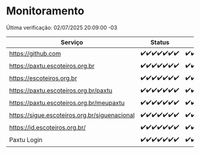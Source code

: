 # Monitoramento

Última verificação: 02/07/2025 20:09:00 -03

|Serviço|Status|Últimas 24h|
|---|---|---|
|https://github.com|<span title="2025-06-25: OK=23">✔️</span><span title="2025-06-26: OK=23">✔️</span><span title="2025-06-27: OK=23">✔️</span><span title="2025-06-28: OK=23">✔️</span><span title="2025-06-29: OK=23">✔️</span><span title="2025-06-30: OK=23">✔️</span><span title="2025-07-01: OK=22">✔️</span>|<span title="01/07/2025 20:09:00 -03 : 200">✔️</span><span title="01/07/2025 21:50:00 -03 : 200">✔️</span><span title="01/07/2025 23:41:00 -03 : 200">✔️</span><span title="02/07/2025 00:44:00 -03 : 200">✔️</span><span title="02/07/2025 01:20:00 -03 : 200">✔️</span><span title="02/07/2025 02:13:00 -03 : 200">✔️</span><span title="02/07/2025 03:15:00 -03 : 200">✔️</span><span title="02/07/2025 04:10:00 -03 : 200">✔️</span><span title="02/07/2025 05:14:00 -03 : 200">✔️</span><span title="02/07/2025 06:12:00 -03 : 200">✔️</span><span title="02/07/2025 07:10:00 -03 : 200">✔️</span><span title="02/07/2025 08:08:00 -03 : 200">✔️</span><span title="02/07/2025 09:18:00 -03 : 200">✔️</span><span title="02/07/2025 10:25:00 -03 : 200">✔️</span><span title="02/07/2025 11:09:00 -03 : 200">✔️</span><span title="02/07/2025 12:10:00 -03 : 200">✔️</span><span title="02/07/2025 13:11:00 -03 : 200">✔️</span><span title="02/07/2025 14:10:00 -03 : 200">✔️</span><span title="02/07/2025 15:14:00 -03 : 200">✔️</span><span title="02/07/2025 16:07:00 -03 : 200">✔️</span><span title="02/07/2025 17:10:00 -03 : 200">✔️</span><span title="02/07/2025 18:09:00 -03 : 200">✔️</span><span title="02/07/2025 19:09:00 -03 : 200">✔️</span><span title="02/07/2025 20:09:00 -03 : 200">✔️</span>|
|https://paxtu.escoteiros.org.br|<span title="2025-06-25: OK=23">✔️</span><span title="2025-06-26: OK=23">✔️</span><span title="2025-06-27: OK=23">✔️</span><span title="2025-06-28: OK=23">✔️</span><span title="2025-06-29: OK=23">✔️</span><span title="2025-06-30: OK=23">✔️</span><span title="2025-07-01: OK=22">✔️</span>|<span title="01/07/2025 20:09:00 -03 : 200">✔️</span><span title="01/07/2025 21:50:00 -03 : 200">✔️</span><span title="01/07/2025 23:41:00 -03 : 200">✔️</span><span title="02/07/2025 00:44:00 -03 : 200">✔️</span><span title="02/07/2025 01:20:00 -03 : 200">✔️</span><span title="02/07/2025 02:13:00 -03 : 200">✔️</span><span title="02/07/2025 03:15:00 -03 : 200">✔️</span><span title="02/07/2025 04:10:00 -03 : 200">✔️</span><span title="02/07/2025 05:14:00 -03 : 200">✔️</span><span title="02/07/2025 06:12:00 -03 : 200">✔️</span><span title="02/07/2025 07:10:00 -03 : 200">✔️</span><span title="02/07/2025 08:08:00 -03 : 200">✔️</span><span title="02/07/2025 09:18:00 -03 : 200">✔️</span><span title="02/07/2025 10:25:00 -03 : 200">✔️</span><span title="02/07/2025 11:09:00 -03 : 200">✔️</span><span title="02/07/2025 12:10:00 -03 : 200">✔️</span><span title="02/07/2025 13:12:00 -03 : 200">✔️</span><span title="02/07/2025 14:10:00 -03 : 200">✔️</span><span title="02/07/2025 15:14:00 -03 : 200">✔️</span><span title="02/07/2025 16:07:00 -03 : 200">✔️</span><span title="02/07/2025 17:10:00 -03 : 200">✔️</span><span title="02/07/2025 18:09:00 -03 : 200">✔️</span><span title="02/07/2025 19:09:00 -03 : 200">✔️</span><span title="02/07/2025 20:09:00 -03 : 200">✔️</span>|
|https://escoteiros.org.br|<span title="2025-06-25: OK=23">✔️</span><span title="2025-06-26: OK=23">✔️</span><span title="2025-06-27: OK=23">✔️</span><span title="2025-06-28: OK=23">✔️</span><span title="2025-06-29: OK=23">✔️</span><span title="2025-06-30: OK=23">✔️</span><span title="2025-07-01: OK=22">✔️</span>|<span title="01/07/2025 20:09:00 -03 : 200">✔️</span><span title="01/07/2025 21:50:00 -03 : 200">✔️</span><span title="01/07/2025 23:41:00 -03 : 200">✔️</span><span title="02/07/2025 00:44:00 -03 : 200">✔️</span><span title="02/07/2025 01:20:00 -03 : 200">✔️</span><span title="02/07/2025 02:13:00 -03 : 200">✔️</span><span title="02/07/2025 03:15:00 -03 : 200">✔️</span><span title="02/07/2025 04:10:00 -03 : 200">✔️</span><span title="02/07/2025 05:14:00 -03 : 200">✔️</span><span title="02/07/2025 06:12:00 -03 : 200">✔️</span><span title="02/07/2025 07:10:00 -03 : 200">✔️</span><span title="02/07/2025 08:08:00 -03 : 200">✔️</span><span title="02/07/2025 09:18:00 -03 : 200">✔️</span><span title="02/07/2025 10:25:00 -03 : 200">✔️</span><span title="02/07/2025 11:09:00 -03 : 200">✔️</span><span title="02/07/2025 12:10:00 -03 : 200">✔️</span><span title="02/07/2025 13:12:00 -03 : 200">✔️</span><span title="02/07/2025 14:10:00 -03 : 200">✔️</span><span title="02/07/2025 15:14:00 -03 : 200">✔️</span><span title="02/07/2025 16:07:00 -03 : 200">✔️</span><span title="02/07/2025 17:10:00 -03 : 200">✔️</span><span title="02/07/2025 18:09:00 -03 : 200">✔️</span><span title="02/07/2025 19:09:00 -03 : 200">✔️</span><span title="02/07/2025 20:09:00 -03 : 200">✔️</span>|
|https://paxtu.escoteiros.org.br/paxtu|<span title="2025-06-25: OK=23">✔️</span><span title="2025-06-26: OK=23">✔️</span><span title="2025-06-27: OK=23">✔️</span><span title="2025-06-28: OK=23">✔️</span><span title="2025-06-29: OK=23">✔️</span><span title="2025-06-30: OK=23">✔️</span><span title="2025-07-01: OK=22">✔️</span>|<span title="01/07/2025 20:09:00 -03 : 200">✔️</span><span title="01/07/2025 21:50:00 -03 : 200">✔️</span><span title="01/07/2025 23:41:00 -03 : 200">✔️</span><span title="02/07/2025 00:44:00 -03 : 200">✔️</span><span title="02/07/2025 01:20:00 -03 : 200">✔️</span><span title="02/07/2025 02:13:00 -03 : 200">✔️</span><span title="02/07/2025 03:15:00 -03 : 200">✔️</span><span title="02/07/2025 04:10:00 -03 : 200">✔️</span><span title="02/07/2025 05:14:00 -03 : 200">✔️</span><span title="02/07/2025 06:12:00 -03 : 200">✔️</span><span title="02/07/2025 07:10:00 -03 : 200">✔️</span><span title="02/07/2025 08:08:00 -03 : 200">✔️</span><span title="02/07/2025 09:18:00 -03 : 200">✔️</span><span title="02/07/2025 10:25:00 -03 : 200">✔️</span><span title="02/07/2025 11:09:00 -03 : 200">✔️</span><span title="02/07/2025 12:10:00 -03 : 200">✔️</span><span title="02/07/2025 13:12:00 -03 : 200">✔️</span><span title="02/07/2025 14:10:00 -03 : 200">✔️</span><span title="02/07/2025 15:14:00 -03 : 200">✔️</span><span title="02/07/2025 16:07:00 -03 : 200">✔️</span><span title="02/07/2025 17:10:00 -03 : 200">✔️</span><span title="02/07/2025 18:09:00 -03 : 200">✔️</span><span title="02/07/2025 19:09:00 -03 : 200">✔️</span><span title="02/07/2025 20:09:00 -03 : 200">✔️</span>|
|https://paxtu.escoteiros.org.br/meupaxtu|<span title="2025-06-25: OK=23">✔️</span><span title="2025-06-26: OK=23">✔️</span><span title="2025-06-27: OK=23">✔️</span><span title="2025-06-28: OK=23">✔️</span><span title="2025-06-29: OK=23">✔️</span><span title="2025-06-30: OK=23">✔️</span><span title="2025-07-01: OK=22">✔️</span>|<span title="01/07/2025 20:09:00 -03 : 200">✔️</span><span title="01/07/2025 21:50:00 -03 : 200">✔️</span><span title="01/07/2025 23:41:00 -03 : 200">✔️</span><span title="02/07/2025 00:44:00 -03 : 200">✔️</span><span title="02/07/2025 01:20:00 -03 : 200">✔️</span><span title="02/07/2025 02:13:00 -03 : 200">✔️</span><span title="02/07/2025 03:15:00 -03 : 200">✔️</span><span title="02/07/2025 04:10:00 -03 : 200">✔️</span><span title="02/07/2025 05:14:00 -03 : 200">✔️</span><span title="02/07/2025 06:12:00 -03 : 200">✔️</span><span title="02/07/2025 07:10:00 -03 : 200">✔️</span><span title="02/07/2025 08:08:00 -03 : 200">✔️</span><span title="02/07/2025 09:18:00 -03 : 200">✔️</span><span title="02/07/2025 10:25:00 -03 : 200">✔️</span><span title="02/07/2025 11:09:00 -03 : 200">✔️</span><span title="02/07/2025 12:10:00 -03 : 200">✔️</span><span title="02/07/2025 13:12:00 -03 : 200">✔️</span><span title="02/07/2025 14:10:00 -03 : 200">✔️</span><span title="02/07/2025 15:14:00 -03 : 200">✔️</span><span title="02/07/2025 16:07:00 -03 : 200">✔️</span><span title="02/07/2025 17:10:00 -03 : 200">✔️</span><span title="02/07/2025 18:09:00 -03 : 200">✔️</span><span title="02/07/2025 19:09:00 -03 : 200">✔️</span><span title="02/07/2025 20:09:00 -03 : 200">✔️</span>|
|https://sigue.escoteiros.org.br/siguenacional|<span title="2025-06-25: OK=23">✔️</span><span title="2025-06-26: OK=23">✔️</span><span title="2025-06-27: OK=23">✔️</span><span title="2025-06-28: OK=23">✔️</span><span title="2025-06-29: OK=23">✔️</span><span title="2025-06-30: OK=23">✔️</span><span title="2025-07-01: OK=22">✔️</span>|<span title="01/07/2025 20:09:00 -03 : 200">✔️</span><span title="01/07/2025 21:50:00 -03 : 200">✔️</span><span title="01/07/2025 23:41:00 -03 : 200">✔️</span><span title="02/07/2025 00:44:00 -03 : 200">✔️</span><span title="02/07/2025 01:20:00 -03 : 200">✔️</span><span title="02/07/2025 02:13:00 -03 : 200">✔️</span><span title="02/07/2025 03:15:00 -03 : 200">✔️</span><span title="02/07/2025 04:10:00 -03 : 200">✔️</span><span title="02/07/2025 05:14:00 -03 : 200">✔️</span><span title="02/07/2025 06:12:00 -03 : 200">✔️</span><span title="02/07/2025 07:10:00 -03 : 200">✔️</span><span title="02/07/2025 08:08:00 -03 : 200">✔️</span><span title="02/07/2025 09:18:00 -03 : 200">✔️</span><span title="02/07/2025 10:25:00 -03 : 200">✔️</span><span title="02/07/2025 11:09:00 -03 : 200">✔️</span><span title="02/07/2025 12:10:00 -03 : 200">✔️</span><span title="02/07/2025 13:12:00 -03 : 200">✔️</span><span title="02/07/2025 14:10:00 -03 : 200">✔️</span><span title="02/07/2025 15:14:00 -03 : 200">✔️</span><span title="02/07/2025 16:07:00 -03 : 200">✔️</span><span title="02/07/2025 17:10:00 -03 : 200">✔️</span><span title="02/07/2025 18:09:00 -03 : 200">✔️</span><span title="02/07/2025 19:09:00 -03 : 200">✔️</span><span title="02/07/2025 20:09:00 -03 : 200">✔️</span>|
|https://id.escoteiros.org.br/|<span title="2025-06-25: OK=23">✔️</span><span title="2025-06-26: OK=23">✔️</span><span title="2025-06-27: OK=23">✔️</span><span title="2025-06-28: OK=23">✔️</span><span title="2025-06-29: OK=23">✔️</span><span title="2025-06-30: OK=23">✔️</span><span title="2025-07-01: OK=22">✔️</span>|<span title="01/07/2025 20:09:00 -03 : 200">✔️</span><span title="01/07/2025 21:50:00 -03 : 200">✔️</span><span title="01/07/2025 23:41:00 -03 : 200">✔️</span><span title="02/07/2025 00:44:00 -03 : 200">✔️</span><span title="02/07/2025 01:20:00 -03 : 200">✔️</span><span title="02/07/2025 02:13:00 -03 : 200">✔️</span><span title="02/07/2025 03:15:00 -03 : 200">✔️</span><span title="02/07/2025 04:10:00 -03 : 200">✔️</span><span title="02/07/2025 05:14:00 -03 : 200">✔️</span><span title="02/07/2025 06:12:00 -03 : 200">✔️</span><span title="02/07/2025 07:10:00 -03 : 200">✔️</span><span title="02/07/2025 08:08:00 -03 : 200">✔️</span><span title="02/07/2025 09:18:00 -03 : 200">✔️</span><span title="02/07/2025 10:25:00 -03 : 200">✔️</span><span title="02/07/2025 11:09:00 -03 : 200">✔️</span><span title="02/07/2025 12:10:00 -03 : 200">✔️</span><span title="02/07/2025 13:12:00 -03 : 200">✔️</span><span title="02/07/2025 14:10:00 -03 : 200">✔️</span><span title="02/07/2025 15:14:00 -03 : 200">✔️</span><span title="02/07/2025 16:07:00 -03 : 200">✔️</span><span title="02/07/2025 17:10:00 -03 : 200">✔️</span><span title="02/07/2025 18:09:00 -03 : 200">✔️</span><span title="02/07/2025 19:09:00 -03 : 200">✔️</span><span title="02/07/2025 20:09:00 -03 : 200">✔️</span>|
|Paxtu Login|<span title="2025-06-25: OK=23">✔️</span><span title="2025-06-26: OK=23">✔️</span><span title="2025-06-27: OK=23">✔️</span><span title="2025-06-28: OK=23">✔️</span><span title="2025-06-29: OK=23">✔️</span><span title="2025-06-30: OK=23">✔️</span><span title="2025-07-01: OK=22">✔️</span>|<span title="01/07/2025 20:09:00 -03 : 200">✔️</span><span title="01/07/2025 21:50:00 -03 : 200">✔️</span><span title="01/07/2025 23:41:00 -03 : 200">✔️</span><span title="02/07/2025 00:44:00 -03 : 200">✔️</span><span title="02/07/2025 01:20:00 -03 : 200">✔️</span><span title="02/07/2025 02:13:00 -03 : 200">✔️</span><span title="02/07/2025 03:15:00 -03 : 200">✔️</span><span title="02/07/2025 04:10:00 -03 : 200">✔️</span><span title="02/07/2025 05:14:00 -03 : 200">✔️</span><span title="02/07/2025 06:12:00 -03 : 200">✔️</span><span title="02/07/2025 07:10:00 -03 : 200">✔️</span><span title="02/07/2025 08:08:00 -03 : 200">✔️</span><span title="02/07/2025 09:18:00 -03 : 200">✔️</span><span title="02/07/2025 10:25:00 -03 : 200">✔️</span><span title="02/07/2025 11:09:00 -03 : 200">✔️</span><span title="02/07/2025 12:10:00 -03 : 200">✔️</span><span title="02/07/2025 13:12:00 -03 : 200">✔️</span><span title="02/07/2025 14:10:00 -03 : 200">✔️</span><span title="02/07/2025 15:14:00 -03 : 200">✔️</span><span title="02/07/2025 16:07:00 -03 : 200">✔️</span><span title="02/07/2025 17:10:00 -03 : 200">✔️</span><span title="02/07/2025 18:09:00 -03 : 200">✔️</span><span title="02/07/2025 19:09:00 -03 : 200">✔️</span><span title="02/07/2025 20:09:00 -03 : 200">✔️</span>|
